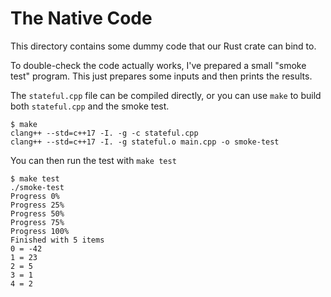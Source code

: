 # The Native Code

This directory contains some dummy code that our Rust crate can bind to.

To double-check the code actually works, I've prepared a small "smoke test"
program. This just prepares some inputs and then prints the results.

The `stateful.cpp` file can be compiled directly, or you can use `make` to
build both `stateful.cpp` and the smoke test.

```console
$ make
clang++ --std=c++17 -I. -g -c stateful.cpp
clang++ --std=c++17 -I. -g stateful.o main.cpp -o smoke-test
```

You can then run the test with `make test`

```console
$ make test
./smoke-test
Progress 0%
Progress 25%
Progress 50%
Progress 75%
Progress 100%
Finished with 5 items
0 = -42
1 = 23
2 = 5
3 = 1
4 = 2
```